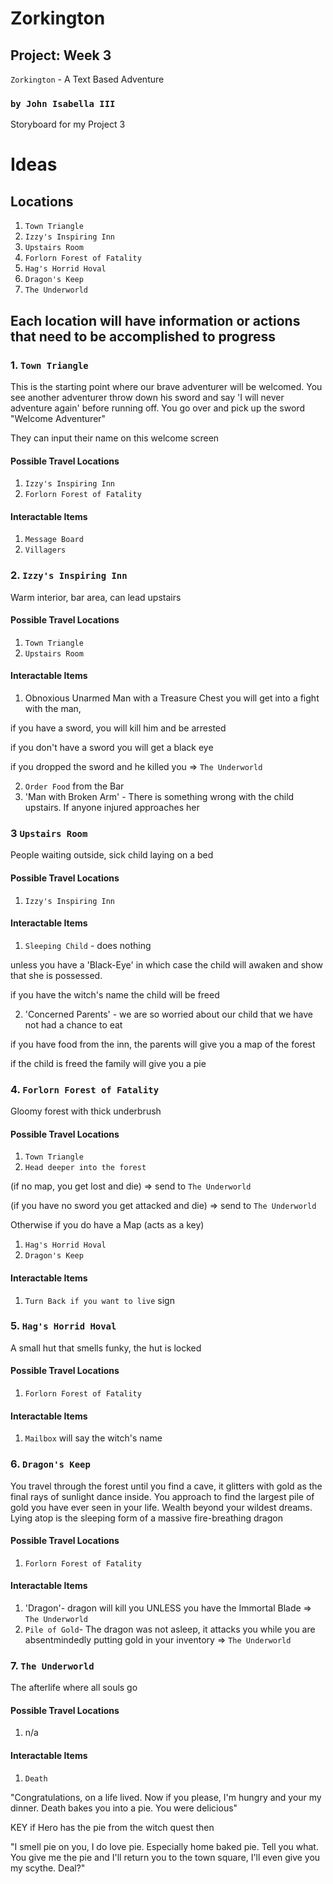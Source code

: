 # Zorkington
## Project: Week 3
`Zorkington` - A Text Based Adventure
### `by John Isabella III`

Storyboard for my Project 3

# Ideas
## Locations
1. `Town Triangle`
2. `Izzy's Inspiring Inn`
3. `Upstairs Room`
4. `Forlorn Forest of Fatality`
5. `Hag's Horrid Hoval`
6. `Dragon's Keep`
7. `The Underworld`

## Each location will have information or actions that need to be accomplished to progress


### 1. `Town Triangle`
This is the starting point where our brave adventurer will be welcomed.
You see another adventurer throw down his sword and say 'I will never adventure again' before running off.
You go over and pick up the sword "Welcome Adventurer"

They can input their name on this welcome screen

#### Possible Travel Locations
1. `Izzy's Inspiring Inn`
2. `Forlorn Forest of Fatality`

#### Interactable Items
1. `Message Board`
2. `Villagers`


### 2. `Izzy's Inspiring Inn`
Warm interior, bar area, can lead upstairs

#### Possible Travel Locations
1. `Town Triangle`
2. `Upstairs Room`

#### Interactable Items
1. Obnoxious Unarmed Man with a Treasure Chest
you will get into a fight with the man,

if you have a sword, you will kill him and be arrested

if you don't have a sword you will get a black eye

if you dropped the sword and he killed you => `The Underworld`

2. `Order Food` from the Bar
3. 'Man with Broken Arm' - There is something wrong with the child upstairs.  If anyone injured approaches her

### 3 `Upstairs Room`
People waiting outside, sick child laying on a bed

#### Possible Travel Locations
1. `Izzy's Inspiring Inn`

#### Interactable Items
1. `Sleeping Child` - does nothing

unless you have a 'Black-Eye' in which case the child will awaken and show that she is possessed.

if you have the witch's name the child will be freed

2. 'Concerned Parents' - we are so worried about our child that we have not had a chance to eat

if you have food from the inn, the parents will give you a map of the forest

if the child is freed the family will give you a pie




### 4. `Forlorn Forest of Fatality`
Gloomy forest with thick underbrush

#### Possible Travel Locations
1. `Town Triangle`
2. `Head deeper into the forest`

(if no map, you get lost and die) => send to `The Underworld`

(if you have no sword you get attacked and die) => send to `The Underworld`

Otherwise if you do have a Map (acts as a key)
1. `Hag's Horrid Hoval`
2. `Dragon's Keep`

#### Interactable Items
1. `Turn Back if you want to live` sign



### 5. `Hag's Horrid Hoval`
A small hut that smells funky, the hut is locked

#### Possible Travel Locations
1. `Forlorn Forest of Fatality`

#### Interactable Items
1. `Mailbox` will say the witch's name


### 6. `Dragon's Keep`
You travel through the forest until you find a cave, it glitters with gold as the final rays of sunlight dance inside.  You approach to find the largest pile of gold you have ever seen in your life.  Wealth beyond your wildest dreams.  Lying atop is the sleeping form of a massive fire-breathing dragon

#### Possible Travel Locations
1. `Forlorn Forest of Fatality`

#### Interactable Items
1. 'Dragon'- dragon will kill you UNLESS you have the Immortal Blade => `The Underworld`
2. `Pile of Gold`- The dragon was not asleep, it attacks you while you are absentmindedly putting gold in your inventory => `The Underworld`


### 7. `The Underworld`
The afterlife where all souls go

#### Possible Travel Locations
1. n/a

#### Interactable Items
1. `Death`

"Congratulations, on a life lived.  Now if you please, I'm hungry and your my dinner.  Death bakes you into a pie.  You were delicious"

KEY if Hero has the pie from the witch quest then

"I smell pie on you, I do love pie.  Especially home baked pie.  Tell you what.  You give me the pie and I'll return you to the town square, I'll even give you my scythe.  Deal?"